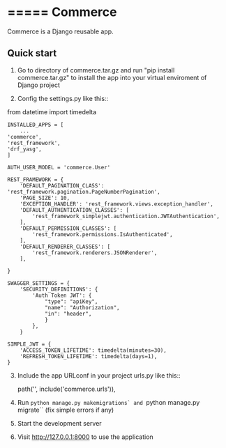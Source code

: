 =====
Commerce
=====

Commerce is a Django reusable app.

Quick start
-----------

1. Go to directory of commerce.tar.gz and run "pip install commerce.tar.gz" to install the app into your virtual enviroment of Django project

2. Config the settings.py like this::

from datetime import timedelta


    INSTALLED_APPS = [
        ...
    'commerce',
    'rest_framework',
    'drf_yasg',
    ]

    AUTH_USER_MODEL = 'commerce.User'

    REST_FRAMEWORK = {
        'DEFAULT_PAGINATION_CLASS': 'rest_framework.pagination.PageNumberPagination',
        'PAGE_SIZE': 10,
        'EXCEPTION_HANDLER': 'rest_framework.views.exception_handler',
        'DEFAULT_AUTHENTICATION_CLASSES': [
            'rest_framework_simplejwt.authentication.JWTAuthentication',
        ],
        'DEFAULT_PERMISSION_CLASSES': [
            'rest_framework.permissions.IsAuthenticated',
        ],
        'DEFAULT_RENDERER_CLASSES': [
            'rest_framework.renderers.JSONRenderer',
        ],

    }

    SWAGGER_SETTINGS = {
        'SECURITY_DEFINITIONS': {
            'Auth Token JWT': {
                "type": "apiKey",
                "name": "Authorization",
                "in": "header",
                }
            },
        }

    SIMPLE_JWT = {
        'ACCESS_TOKEN_LIFETIME': timedelta(minutes=30),
        'REFRESH_TOKEN_LIFETIME': timedelta(days=1),
    }


3. Include the app URLconf in your project urls.py like this::

    path('', include('commerce.urls')),

4. Run ``python manage.py makemigrations` and ``python manage.py migrate`` 
   (fix simple errors if any)

5. Start the development server

6. Visit http://127.0.0.1:8000 to use the application
